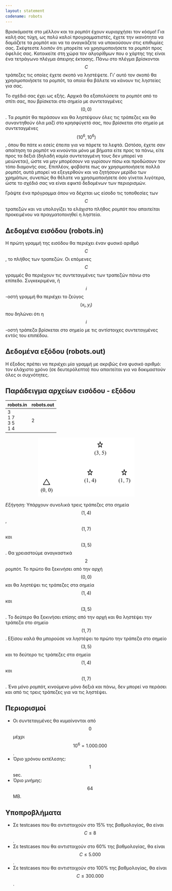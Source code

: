 ```yaml
---
layout: statement
codename: robots
---
```


Βρισκόμαστε στο μέλλον και τα ρομπότ έχουν κυριαρχήσει τον κόσμο! Για καλή σας τύχη, ως πολύ καλοί προγραμματιστές, έχετε την ικανότητα να δαμάζετε τα ρομπότ και να τα αναγκάζετε να υπακούσουν στις επιθυμίες σας. Σκέφτεστε λοιπόν ότι μπορείτε να χρησιμοποιήσετε τα ρομπότ προς όφελός σας. Κατοικείτε στη χώρα τον αλγορίθμων που ο χάρτης της είναι ένα τετράγωνο πλέγμα άπειρης έκτασης. Πάνω στο πλέγμα βρίσκονται $$C$$ τράπεζες τις οποίες έχετε σκοπό να ληστέψετε. Γι’ αυτό τον σκοπό θα χρησιμοποιήσετε τα ρομπότ, τα οποία θα βάλετε να κάνουν τις ληστείες για σας.

Το σχέδιό σας έχει ως εξής. Αρχικά θα εξαπολύσετε τα ρομπότ από το σπίτι σας, που βρίσκεται στο σημείο με συντεταγμένες $$(0, 0)$$. Τα ρομπότ θα περάσουν και θα ληστέψουν όλες τις τράπεζες και θα συναντηθούν όλα μαζί στο κρησφύγετό σας, που βρίσκεται στο σημείο με συντεταγμένες $$(10^6, 10^6)$$, όπου θα πάτε κι εσείς έπειτα για να πάρετε τα λεφτά. Ωστόσο, έχετε σαν απαίτηση τα ρομπότ να κινούνται μόνο με βήματα είτε προς τα πάνω, είτε προς τα δεξιά (δηλαδή καμία συντεταγμένη τους δεν μπορεί να μειώνεται), ώστε να μην μπορέσουν να γυρίσουν πίσω και προδώσουν τον τόπο διαμονής σας. Επιπλέον, φοβάστε πως αν χρησιμοποιήσετε πολλά ρομπότ, αυτά μπορεί να εξεγερθούν και να ζητήσουν μερίδιο των χρημάτων, συνεπώς θα θέλατε να χρησιμοποιήσετε όσο γίνεται λιγότερα, ώστε το σχέδιό σας να είναι εφικτό δεδομένων των περιορισμών.

Γράψτε ένα πρόγραμμα όπου να δέχεται ως είσοδο τις τοποθεσίες των $$C$$ τραπεζών και να υπολογίζει το ελάχιστο πλήθος ρομπότ που απαιτείται προκειμένου να πραγματοποιηθεί η ληστεία.

## Δεδομένα εισόδου (robots.in)

Η πρώτη γραμμή της εισόδου θα περιέχει έναν φυσικό αριθμό $$C$$, το πλήθος των τραπεζών. Οι επόμενες $$C$$ γραμμές θα περιέχουν τις συντεταγμένες των τραπεζών πάνω στο επίπεδο. Συγκεκριμένα, ή $$i$$-οστή γραμμή θα περιέχει το ζεύγος $$(x_i, y_i)$$ που δηλώνει ότι η $$i$$-οστή τράπεζα βρίσκεται στο σημείο με τις αντίστοιχες συντεταγμένες εντός του επιπέδου.

## Δεδομένα εξόδου (robots.out)

Η έξοδος πρέπει να περιέχει μία γραμμή με ακριβώς ένα φυσικό αριθμό: τον ελάχιστο χρόνο (σε
δευτερόλεπτα) που απαιτείται για να δοκιμαστούν όλες οι συχνότητες.

## Παράδειγμα αρχείων εισόδου - εξόδου

| **robots.in**      | **robots.out** |
| :--- | :--- |
| 3<br>1 7<br>3 5<br>1 4 | 2 |

<center>
<img src="/assets/29-camp-c-robots-example1.png" width="300px"/>
</center>

*Εξήγηση:* Υπάρχουν συνολικά τρεις τράπεζες στα σημεία $$(1, 4)$$, $$(1, 7)$$ και $$(3, 5)$$. Θα χρειαστούμε αναγκαστικά $$2$$ ρομπότ. Το πρώτο θα ξεκινήσει από την αρχή $$(0, 0)$$ και θα ληστέψει τις τράπεζες στα σημεία $$(1, 4)$$ και $$(3, 5)$$. Το δεύτερο θα ξεκινήσει επίσης από την αρχή και θα ληστέψει την τράπεζα στο σημείο $$(1, 7)$$. Εξίσου καλά θα μπορούσε να ληστέψει το πρώτο την τράπεζα στο σημείο $$(3, 5)$$ και το δεύτερο τις τράπεζες στα σημεία $$(1, 4)$$ και $$(1, 7)$$. Ένα μόνο ρομπότ, κινούμενο μόνο δεξιά και πάνω, δεν μπορεί να περάσει και από τις τρεις τράπεζες για να τις ληστέψει.

## Περιορισμοί

 - Οι συντεταγμένες θα κυμαίνονται από $$0$$ μέχρι $$10^6 = 1.000.000$$.
 - Όριο χρόνου εκτέλεσης: $$1$$ sec.
 - Όριο μνήμης: $$64$$ MB.
 
## Υποπροβλήματα

 - Σε testcases που θα αντιστοιχούν στο 15% της βαθμολογίας, θα είναι $$C \leq 8$$.
 - Σε testcases που θα αντιστοιχούν στο 60% της βαθμολογίας, θα είναι $$C \leq 5.000$$.
 - Σε testcases που θα αντιστοιχούν στο 100% της βαθμολογίας, θα είναι $$C \leq 300.000$$.

